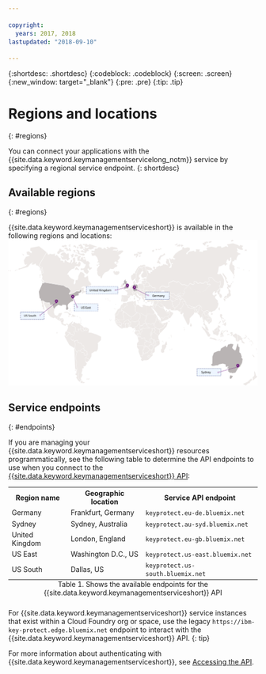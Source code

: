 ```yaml
---

copyright:
  years: 2017, 2018
lastupdated: "2018-09-10"

---
```


{:shortdesc: .shortdesc}
{:codeblock: .codeblock}
{:screen: .screen}
{:new_window: target="_blank"}
{:pre: .pre}
{:tip: .tip}

# Regions and locations
{: #regions}

You can connect your applications with the {{site.data.keyword.keymanagementservicelong_notm}} service by specifying a regional service endpoint.
{: shortdesc}

## Available regions
{: #regions}

{{site.data.keyword.keymanagementserviceshort}} is available in the following regions and locations:
![The image shows the regions where the Key Protect service is available.](images/world-map_min.svg)

## Service endpoints
{: #endpoints}

If you are managing your {{site.data.keyword.keymanagementserviceshort}} resources programmatically, see the following table to determine the API endpoints to use when you connect to the [{{site.data.keyword.keymanagementserviceshort}} API](https://console.bluemix.net/apidocs/key-protect): 

<table>
    <tr>
        <th>Region name</th>
        <th>Geographic location</th>
        <th>Service API endpoint</th>
    </tr>
    <tr>
        <td>Germany</td>
        <td>Frankfurt, Germany</td>
        <td>
            <code>keyprotect.eu-de.bluemix.net</code>
        </td>
    </tr>
    <tr>
        <td>Sydney</td>
        <td>Sydney, Australia</td>
        <td>
            <code>keyprotect.au-syd.bluemix.net</code>
        </td>
    </tr>
    <tr>
        <td>United Kingdom</td>
        <td>London, England</td>
        <td>
            <code>keyprotect.eu-gb.bluemix.net</code>
        </td>
    </tr>
    <tr>
        <td>US East</td>
        <td>Washington D.C., US</td>
        <td>
            <code>keyprotect.us-east.bluemix.net</code>
        </td>
    </tr>
    <tr>
        <td>US South</td>
        <td>Dallas, US</td>
        <td>
            <code>keyprotect.us-south.bluemix.net</code>
        </td>
    </tr>
    <caption style="caption-side:bottom;">Table 1. Shows the available endpoints for the {{site.data.keyword.keymanagementserviceshort}} API</caption>
</table>

For {{site.data.keyword.keymanagementserviceshort}} service instances that exist within a Cloud Foundry org or space, use the legacy `https://ibm-key-protect.edge.bluemix.net` endpoint to interact with the {{site.data.keyword.keymanagementserviceshort}} API.
{: tip}

For more information about authenticating with {{site.data.keyword.keymanagementserviceshort}}, see [Accessing the API](/docs/services/key-protect/access-api.html).